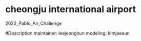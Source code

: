 # cheongju international airport
2022_Pablo_Air_Challenge

#Description
maintainer: leejeonghun
modeling: kimjaeeun
